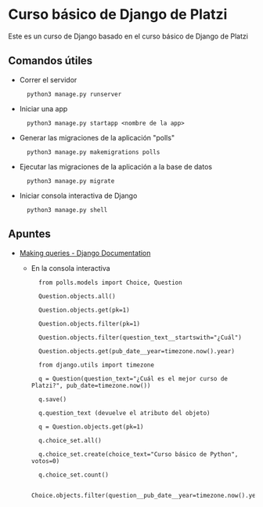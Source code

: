 # Curso básico de Django de Platzi

Este es un curso de Django basado en el curso básico de Django de Platzi

## Comandos útiles

- Correr el servidor

        python3 manage.py runserver

- Iniciar una app

        python3 manage.py startapp <nombre de la app>

- Generar las migraciones de la aplicación "polls"

        python3 manage.py makemigrations polls

- Ejecutar las migraciones de la aplicación a la base de datos

        python3 manage.py migrate

- Iniciar consola interactiva de Django

        python3 manage.py shell

## Apuntes

- [Making queries - Django Documentation](https://docs.djangoproject.com/en/3.2/topics/db/queries/#field-lookups-intro "Documentación de Django")

  - En la consola interactiva

          from polls.models import Choice, Question
        
          Question.objects.all()

          Question.objects.get(pk=1)

          Question.objects.filter(pk=1)
  
          Question.objects.filter(question_text__startswith="¿Cuál")

          Question.objects.get(pub_date__year=timezone.now().year)

          from django.utils import timezone

          q = Question(question_text="¿Cuál es el mejor curso de Platzi?", pub_date=timezone.now())

          q.save()

          q.question_text (devuelve el atributo del objeto)

          q = Question.objects.get(pk=1)

          q.choice_set.all()

          q.choice_set.create(choice_text="Curso básico de Python", votos=0)

          q.choice_set.count()

          Choice.objects.filter(question__pub_date__year=timezone.now().year)

